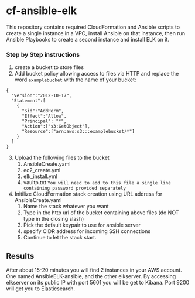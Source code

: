 # cf-ansible-elk

This repository contains required CloudFormation and Ansible scripts to create a single instance in a VPC, install Ansible on that instance, then run Ansible Playbooks to create a second instance and install ELK on it.

### Step by Step instructions

1. create a bucket to store files
2. Add bucket policy allowing access to files via HTTP and replace the word `examplebucket` with the name of your bucket:
```
{
  "Version":"2012-10-17",
  "Statement":[
    {
      "Sid":"AddPerm",
      "Effect":"Allow",
      "Principal": "*",
      "Action":["s3:GetObject"],
      "Resource":["arn:aws:s3:::examplebucket/*"]
    }
  ]
}
```
3. Upload the following files to the bucket
   1. AnsibleCreate.yaml
   2. ec2_create.yml
   3. elk_install.yml
   4. vaultp.txt `You will need to add to this file a single line containing password provided separately`
4. Initilize CloudFormation stack creation using URL address for AnsibleCreate.yaml
   1. Name the stack whatever you want
   2. Type in the http url of the bucket containing above files (do NOT type in the closing slash)
   3. Pick the default keypair to use for ansible server
   4. specify CIDR address for incoming SSH connections
   5. Continue to let the stack start.

## Results

After about 15-20 minutes you will find 2 instances in your AWS account. One named AnsibleELK-ansible, and the other elkserver. By accessing elkserver on its public IP with port 5601 you will be get to Kibana. Port 9200 will get you to Elasticsearch.
